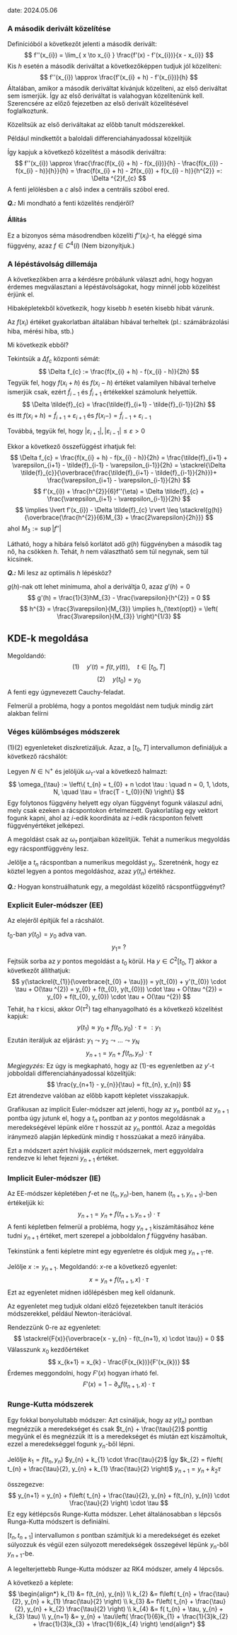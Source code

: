 date: 2024.05.06

### A második derivált közelítése
Definícióból a következőt jelenti a második derivált:
$$
f''(x_{i}) = \lim_{ x \to x_{i} } \frac{f'(x) - f'(x_{i})}{x - x_{i}}
$$
Kis $h$ esetén a második deriváltat a következőképpen tudjuk jól közelíteni:
$$
f''(x_{i}) \approx \frac{f'(x_{i} + h) - f'(x_{i})}{h}
$$
Általában, amikor a második deriváltat kívánjuk közelíteni, az első deriváltat sem ismerjük. Így az első deriváltat is valahogyan közelítenünk kell. Szerencsére az előző fejezetben az első derivált közelítésével foglalkoztunk.

Közelítsük az első deriváltakat az előbb tanult módszerekkel.

Például mindkettőt a baloldali differenciahányadossal közelítjük

Így kapjuk a következő közelítést a második deriváltra:
$$
f''(x_{i}) \approx \frac{\frac{f(x_{i} + h) - f(x_{i})}{h} - \frac{f(x_{i}) - f(x_{i} - h)}{h}}{h} = \frac{f(x_{i} + h) - 2f(x_{i}) + f(x_{i} - h)}{h^{2}} =: \Delta ^{2}f_{c}
$$
A fenti jelölésben a $c$ alső index a centrális szóbol ered.

***Q.:*** Mi mondható a fenti közelítés rendjéről?

#### Állítás
Ez a bizonyos séma másodrendben közelíti $f''(x_{i})$-t, ha eléggé sima függvény, azaz $f \in C^{4}(I)$
(Nem bizonyítjuk.)

### A lépéstávolság dillemája
A következőkben arra a kérdésre próbálunk választ adni, hogy hogyan érdemes megválasztani a lépéstávolságokat, hogy minnél jobb közelítést érjünk el.

Hibaképletekből következik, hogy kisebb $h$ esetén kisebb hibát várunk.

Az $f(x_{i})$ értéket gyakorlatban általában hibával terheltek (pl.: számábrázolási hiba, mérési hiba, stb.)

Mi következik ebből?

Tekintsük a $\Delta f_{c}$ központi sémát:
$$
\Delta f_{c} := \frac{f(x_{i} + h) - f(x_{i} - h)}{2h}
$$
Tegyük fel, hogy $f(x_{i} + h)$ és $f(x_{i} - h)$ értéket valamilyen hibával terhelve ismerjük csak, ezért $\tilde{f}_{i-1}$ és $\tilde{f}_{i+1}$ értékekkel számolunk helyettük.
$$
\Delta \tilde{f}_{c} = \frac{\tilde{f}_{i+1} - \tilde{f}_{i-1}}{2h}
$$
és itt $f(x_{i} + h) = \tilde{f}_{i+1} + \varepsilon_{i+1}$ és $f(x_{i} - ) = \tilde{f}_{i-1} + \varepsilon_{i-1}$

Továbbá, tegyük fel, hogy $\lvert \varepsilon_{i + 1} \rvert, \lvert \varepsilon_{i-1} \rvert \leq \varepsilon > 0$

Ekkor a következő összefüggést írhatjuk fel:
$$
\Delta f_{c} = \frac{f(x_{i} + h) - f(x_{i} - h)}{2h} = \frac{\tilde{f}_{i+1} + \varepsilon_{i+1} - \tilde{f}_{i-1} - \varepsilon_{i-1}}{2h} = \stackrel{\Delta \tilde{f}_{c}}{\overbrace{\frac{\tilde{f}_{i+1} - \tilde{f}_{i-1}}{2h}}}+ \frac{\varepsilon_{i+1} - \varepsilon_{i-1}}{2h}
$$
$$
f'(x_{i}) + \frac{h^{2}}{6}f''(\eta) = \Delta \tilde{f}_{c} + \frac{\varepsilon_{i+1} - \varepsilon_{i-1}}{2h}
$$
$$
\implies \lvert f'(x_{i}) - \Delta \tilde{f}_{c} \rvert \leq \stackrel{g(h)}{\overbrace{\frac{h^{2}}{6}M_{3} + \frac{2\varepsilon}{2h}}}
$$
ahol $M_{3} := \sup \lvert f'' \rvert$

Látható, hogy a hibára felső korlátot adő $g(h)$ függvényben a második tag nő, ha csökken $h$. Tehát, $h$ nem választhatő sem túl negynak, sem túl kicsinek.

***Q.:*** Mi lesz az optimális $h$ lépésköz?

$g(h)$-nak ott lehet minimuma, ahol a deriváltja $0$, azaz $g'(h) = 0$
$$
g'(h) = \frac{1}{3}hM_{3} - \frac{\varepsilon}{h^{2}} = 0
$$
$$
h^{3} = \frac{3\varepsilon}{M_{3}} \implies h_{\text{opt}} = \left( \frac{3\varepsilon}{M_{3}} \right)^{1/3}
$$

## KDE-k megoldása
Megoldandó:
$$
\text{(1)} \quad y'(t) = f(t, y(t)), \quad t \in [t_{0}, T]
$$
$$
\text{(2)} \quad y(t_{0}) = y_{0}
$$
A fenti egy úgynevezett Cauchy-feladat.

Felmerül a probléma, hogy a pontos megoldást nem tudjuk mindig zárt alakban felírni

### Véges külömbséges módszerek
(1)(2) egyenleteket diszkretizáljuk. Azaz, a $[t_{0}, T]$ intervallumon definiáljuk a következő rácshálót:

Legyen $N \in \mathbb{N}^{+}$ és jelöljük $\omega_{\tau}$-val a következő halmazt:
$$
\omega_{\tau} := \left\{  t_{n} = t_{0} + n \cdot \tau : \quad n = 0, 1, \dots, N, \quad \tau = \frac{T - t_{0}}{N}  \right\}
$$
Egy folytonos függvény helyett egy olyan függvényt fogunk válaszul adni, mely csak ezeken a rácspontokon értelmezett. Gyakorlatilag egy vektort fogunk kapni, ahol az $i$-edik koordináta az $i$-edik rácsponton felvett függvényértéket jelképezi.

A megoldást csak az $\omega_{\tau}$ pontjaiban közelítjük. Tehát a numerikus megyoldás egy rácspontfüggvény lesz.

Jelölje a $t_{n}$ rácspontban a numerikus megoldást $y_{n}$. Szeretnénk, hogy ez köztel legyen a pontos megoldáshoz, azaz $y(t_{n})$ értékhez.

***Q.:*** Hogyan konstruálhatunk egy, a megoldást közelítő rácspontfüggvényt?

### Explicit Euler-módszer (EE)
Az elejéről építjük fel a rácshálót.

$t_{0}$-ban $y(t_{0}) = y_{0}$ adva van.
$$
y_{1} = \; ?
$$
Fejtsük sorba az $y$ pontos megoldást a $t_{0}$ körül. Ha $y \in C^{2}[t_{0}, T]$ akkor a következőt állíthatjuk:
$$
y(\stackrel{t_{1}}{\overbrace{t_{0} + \tau}}) = y(t_{0}) + y'(t_{0}) \cdot \tau + O(\tau ^{2}) = y_{0} + f(t_{0}, y(t_{0})) \cdot \tau + O(\tau ^{2}) = y_{0} + f(t_{0}, y_{0}) \cdot \tau + O(\tau ^{2})
$$
Tehát, ha $\tau$ kicsi, akkor $O(\tau ^{2})$ tag elhanyagolható és a következő közelítést kapjuk:
$$
y(t_{1}) \approx y_{0} + f(t_{0}, y_{0}) \cdot \tau =: y_{1}
$$
Ezután iteráljuk az eljárást: $y_{1} \leadsto y_{2} \leadsto \dots \leadsto y_{N}$
$$
y_{n+1} = y_{n} + f(t_{n}, y_{n}) \cdot \tau
$$
*Megjegyzés:* Ez úgy is megkapható, hogy az (1)-es egyenletben az $y'$-t jobboldali differenciahányadossal közelítjük:
$$
\frac{y_{n+1} - y_{n}}{\tau} = f(t_{n}, y_{n})
$$
Ezt átrendezve valóban az előbb kapott képletet visszakapjuk.

Grafikusan az implicit Euler-módszer azt jelenti, hogy az $y_{n}$ pontból az $y_{n+1}$ pontba úgy jutunk el, hogy a $t_{n}$ pontban az $y$ pontos megoldásnak a meredekségével lépünk előre $\tau$ hosszút az $y_{n}$ ponttól. Azaz a megoldás iránymező alapján lépkedünk mindig $\tau$ hosszúakat a mező irányába.

Ezt a módszert azért híváják *explicit* módszernek, mert eggyoldalra rendezve ki lehet fejezni $y_{n+1}$ értéket.

### Implicit Euler-módszer (IE)
Az EE-módszer képletében $f$-et ne $(t_{n}, y_{n})$-ben, hanem $(t_{n+1}, y_{n+1})$-ben értékeljük ki:
$$
y_{n+1} = y_{n} + f(t_{n+1}, y_{n+1}) \cdot \tau
$$
A fenti képletben felmerül a probléma, hogy $y_{n+1}$ kiszámításához kéne tudni $y_{n+1}$ értéket, mert szerepel a jobboldalon $f$  függvény hasában.

Tekinstünk a fenti képletre mint egy egyenletre és oldjuk meg $y_{n+1}$-re.

Jelölje $x := y_{n+1}$. Megoldandó: $x$-re a következő egyenlet:
$$
x = y_{n} + f(t_{n+1}, x) \cdot \tau
$$
Ezt az egyenletet midnen időlépésben meg kell oldanunk.

Az egyenletet meg tudjuk oldani előző fejezetekben tanult iterációs módszerekkel, például Newton-iterációval.

Rendezzünk $0$-re az egyenletet:
$$
\stackrel{F(x)}{\overbrace{x - y_{n} - f(t_{n+1}, x) \cdot \tau}} = 0
$$
Válasszunk $x_{0}$ kezdőértéket
$$
x_{k+1} = x_{k} - \frac{F(x_{k})}{F'(x_{k})}
$$
Érdemes meggondolni, hogy $F'(x)$ hogyan írható fel.
$$
F'(x) = 1 - \partial_{x}f(t_{n+1}, x) \cdot \tau
$$

### Runge-Kutta módszerek
Egy fokkal bonyolultabb módszer:
Azt csináljuk, hogy az $y(t_{n})$ pontban megnézzük a meredekséget és csak $t_{n} + \frac{\tau}{2}$ ponttig megyünk el és megnézzük itt is a meredekséget és miután ezt kiszámoltuk, ezzel a meredekséggel fogunk $y_{n}$-ből lépni.

Jelölje $k_{1} = f(t_{n}, y_{n})$
$y_{n} + k_{1} \cdot \frac{\tau}{2}$
Így $k_{2} = f\left( t_{n} + \frac{\tau}{2}, y_{n} + k_{1} \frac{\tau}{2} \right)$
$y_{n+1} = y_{n} + k_{2} \tau$

összegezve:
$$
y_{n+1} = y_{n} + f\left( t_{n} + \frac{\tau}{2}, y_{n} + f(t_{n}, y_{n}) \cdot \frac{\tau}{2} \right) \cdot \tau
$$
Ez egy kétlépcsős Runge-Kutta módszer. Lehet általánosabban $s$ lépcsős Runga-Kutta módszert is definiálni.

$[t_{n}, t_{n+1}]$ intervallumon $s$ pontban számítjuk ki a meredekséget és ezeket súlyozzuk és végül ezen súlyozott meredekségek összegével lépünk $y_{n}$-ből $y_{n+1}$-be.

A legelterjettebb Runge-Kutta módszer az RK4 módszer, amely $4$ lépcsős.

A következő a képlete:
$$
\begin{align*}
k_{1} &= f(t_{n}, y_{n}) \\
k_{2} &= f\left( t_{n} + \frac{\tau}{2}, y_{n} + k_{1} \frac{\tau}{2} \right) \\
k_{3} &= f\left( t_{n} + \frac{\tau}{2}, y_{n} + k_{2} \frac{\tau}{2} \right) \\
k_{4} &= f( t_{n} + \tau, y_{n} + k_{3} \tau) \\
y_{n+1} &= y_{n} + \tau\left(  \frac{1}{6}k_{1} + \frac{1}{3}k_{2} + \frac{1}{3}k_{3} + \frac{1}{6}k_{4} \right)
\end{align*}
$$











